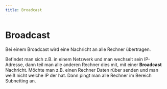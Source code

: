 ```yaml
---
title: Broadcast
---
```


# Broadcast

Bei einem Broadcast wird eine Nachricht an alle Rechner übertragen.

Befindet man sich z.B. in einem Netzwerk und man wechselt sein IP-Adresse, dann teil man alle anderen Rechner dies mit, mit einer **Broadcast** Nachricht. Möchte man z.B. einen Rechner Daten rüber senden und man weiß nicht welche IP der hat. Dann pingt man alle Rechner im Bereich Subnetting an.
